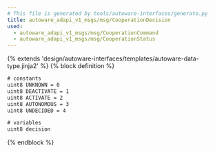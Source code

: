 ```yaml
---
# This file is generated by tools/autoware-interfaces/generate.py
title: autoware_adapi_v1_msgs/msg/CooperationDecision
used:
  - autoware_adapi_v1_msgs/msg/CooperationCommand
  - autoware_adapi_v1_msgs/msg/CooperationStatus
---
```


{% extends 'design/autoware-interfaces/templates/autoware-data-type.jinja2' %}
{% block definition %}

```txt
# constants
uint8 UNKNOWN = 0
uint8 DEACTIVATE = 1
uint8 ACTIVATE = 2
uint8 AUTONOMOUS = 3
uint8 UNDECIDED = 4

# variables
uint8 decision
```

{% endblock %}
